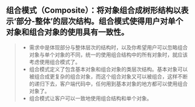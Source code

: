 ## 组合模式（Composite）：将对象组合成树形结构以表示‘部分-整体’的层次结构。组合模式使得用户对单个对象和组合对象的使用具有一致性。
> * 需求中是体现部分与整体层次的结构时，以及你希望用户可以忽略组合对象与单个对象的不同，统一的使用组合结构中的所有对象时，就应该考虑使用组合模式了。
> * 组合模式定义了包含基本对象和组合对象的类层次结构。基本对象可以被组合成更复杂的组合对象，而这个组合对象又可以被组合，这样不断的递归下去，客户端代码中，任何用到基本对象的地方都可以使用组合对象了。
> * 组合模式让客户可以一致地使用组合结构和单个对象。